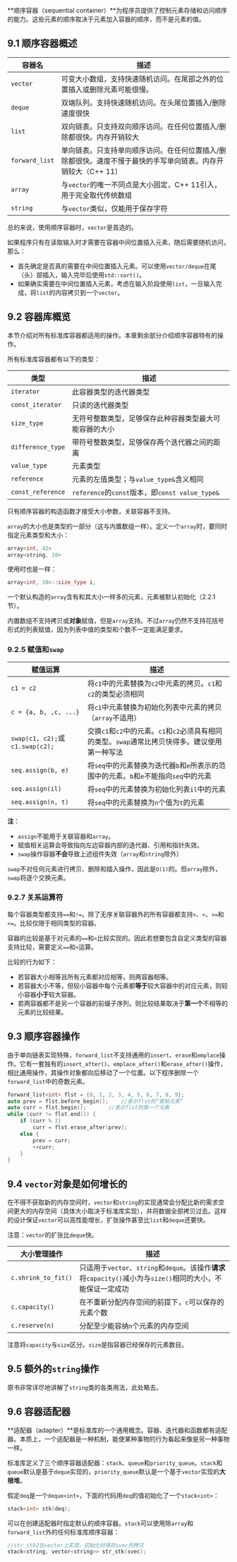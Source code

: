 **顺序容器（sequential container）**为程序员提供了控制元素存储和访问顺序的能力。这些元素的顺序取决于元素加入容器的顺序，而不是元素的值。

## 9.1 顺序容器概述

| 容器名         | 描述                                                         |
| -------------- | ------------------------------------------------------------ |
| `vector`       | 可变大小数组，支持快速随机访问。在尾部之外的位置插入或删除元素可能很慢。 |
| `deque`        | 双端队列。支持快速随机访问。在头尾位置插入/删除速度很快      |
| `list`         | 双向链表。只支持双向顺序访问。在任何位置插入/删除都很快。内存开销较大 |
| `forward_list` | 单向链表。只支持单向顺序访问。在任何位置插入/删除都很快。速度不慢于最快的手写单向链表。内存开销较大（C++ 11） |
| `array`        | 与`vector`的唯一不同点是大小固定，C++ 11引入，用于完全取代传统数组 |
| `string`       | 与`vector`类似，仅能用于保存字符                             |

总的来说，使用顺序容器时，`vector`是首选的。

如果程序只有在读取输入时才需要在容器中间位置插入元素，随后需要随机访问，那么：

- 首先确定是否真的需要在中间位置插入元素。可以使用`vector/deque`在尾（头）部插入，输入完毕后使用`std::sort()`。
- 如果确实需要在中间位置插入元素，考虑在输入阶段使用`list`，一旦输入完成，将`list`的内容拷贝到一个`vector`。

## 9.2 容器库概览

本节介绍对所有标准库容器都适用的操作。本章剩余部分介绍顺序容器特有的操作。

所有标准库容器都有以下的类型：

| 类型              | 描述                                                   |
| ----------------- | ------------------------------------------------------ |
| `iterator`        | 此容器类型的迭代器类型                                 |
| `const_iterator`  | 只读的迭代器类型                                       |
| `size_type`       | 无符号整数类型，足够保存此种容器类型最大可能容器的大小 |
| `difference_type` | 带符号整数类型，足够保存两个迭代器之间的距离           |
| `value_type`      | 元素类型                                               |
| `reference`       | 元素的左值类型；与`value_type&`含义相同                |
| `const_reference` | `reference`的`const`版本，即`const value_type&`        |

只有顺序容器的构造函数才接受大小参数，关联容器不支持。

`array`的大小也是类型的一部分（这与内置数组一样）。定义一个`array`时，要同时指定元素类型和大小：

```c++
array<int, 42>
array<string, 10>
```

使用时也是一样：

```c++
array<int, 10>::size_type i;
```

一个默认构造的`array`含有和其大小一样多的元素，元素被默认初始化（2.2.1节）。

内置数组不支持拷贝或**对象**赋值，但是`array`支持。不过`array`仍然不支持花括号形式的列表赋值，因为列表中值的类型和个数不一定能满足要求。

### 9.2.5 赋值和`swap`

| 赋值运算                        | 描述                                                         |
| ------------------------------- | ------------------------------------------------------------ |
| `c1 = c2`                       | 将`c1`中的元素替换为`c2`中元素的拷贝。`c1`和`c2`的类型必须相同 |
| `c = {a, b, ,c, ...}`           | 将`c1`中元素替换为初始化列表中元素的拷贝（`array`不适用）    |
| `swap(c1, c2);`或`c1.swap(c2);` | 交换`c1`和`c2`中的元素。`c1`和`c2`必须具有相同的类型。`swap`通常比拷贝快得多。建议使用第一种写法 |
| `seq.assign(b, e)`              | 将`seq`中的元素替换为迭代器`b`和`e`所表示的范围中的元素。`b`和`e`不能指向`seq`中的元素 |
| `seq.assign(il)`                | 将`seq`中的元素替换为初始化列表`il`中的元素                  |
| `seq.assign(n, t)`              | 将`seq`中的元素替换为`n`个值为`t`的元素                      |

**注**：

- `assign`不能用于关联容器和`array`。
- 赋值相关运算会导致指向左边容器内部的迭代器、引用和指针失效。
- `swap`操作容器**不会**导致上述组件失效（`array`和`string`除外）

`swap`不对任何元素进行拷贝、删除和插入操作，因此是`O(1)`的。但`array`除外，`swap`将逐个交换元素。

### 9.2.7 关系运算符

每个容器类型都支持`==`和`!=`。除了无序关联容器外的所有容器都支持`>`、`<`、`>=`和`<=`。比较仅限于相同类型的容器。

容器的比较是基于对元素的`==`和`<`比较实现的。因此若想要包含自定义类型的容器支持比较，需要定义`==`和`<`运算。

比较的行为如下：

- 若容器大小相等且所有元素都对应相等，则两容器相等。
- 若容器大小不等，但较小容器中每个元素都**等于**较大容器中的对应元素，则较小容器**小于**较大容器。
- 若两容器都不是另一个容器的前缀子序列，则比较结果取决于**第一个**不相等的元素的比较结果。

## 9.3 顺序容器操作

由于单向链表实现特殊，`forward_list`不支持通用的`insert`、`erase`和`emplace`操作。它有一套独有的`insert_after()`、`emplace_after()`和`erase_after()`操作，相比通用操作，其操作对象都向后移动了一个位置。以下程序删除一个`forward_list`中的奇数元素。

```c++
forward_list<int> flst = {0, 1, 2, 3, 4, 5, 6, 7, 8, 9};
auto prev = flst.before_begin();	//表示flst的“首前元素”
auto curr = flst.begin();		//表示flst的第一个元素
while (curr != flst.end()) {
    if (curr % 2)
        curr = flst.erase_after(prev);
    else {
        prev = curr;
        ++curr;
    }
}
```

## 9.4 `vector`对象是如何增长的

在不得不获取新的内存空间时，`vector`和`string`的实现通常会分配比新的需求空间更大的内存空间（具体大小取决于标准库实现），并将数据全部拷贝过去。这样的设计保证`vector`可以高性能增长，扩张操作甚至比`list`和`deque`还要快。

注意：`vector`的扩张比`deque`快。

| 大小管理操作        | 描述                                                         |
| ------------------- | ------------------------------------------------------------ |
| `c.shrink_to_fit()` | 只适用于`vector`、`string`和`deque`。该操作**请求**将`capacity()`减小为与`size()`相同的大小，不能保证一定成功 |
| `c.capacity()`      | 在不重新分配内存空间的前提下，`c`可以保存的元素个数          |
| `c.reserve(n)`      | 分配至少能容纳`n`个元素的内存空间                            |

注意将`capacity`与`size`区分。`size`是指容器已经保存的元素数目。

## 9.5 额外的`string`操作

原书非常详尽地讲解了`string`类的各类用法，此处略去。

## 9.6 容器适配器

**适配器（adapter）**是标准库的一个通用概念。容器、迭代器和函数都有适配器。本质上，一个适配器是一种机制，能使某种事物的行为看起来像是另一种事物一样。

标准库定义了三个顺序容器适配器：`stack`、`queue`和`priority_queue`。`stack`和`queue`默认是基于`deque`实现的，`priority_queue`默认是一个基于`vector`实现的**大根堆**。

假定`deq`是一个`deque<int>`，下面的代码用`deq`的值初始化了一个`stack<int>`：

```c++
stack<int> stk(deq);
```

可以在创建适配器时指定默认的顺序容器。`stack`可以使用除`array`和`forward_list`外的任何标准库顺序容器：

```c++
//str_stk2在vector上实现，初始化时保存svec的拷贝
stack<string, vector<string>> str_stk(svec);
```

